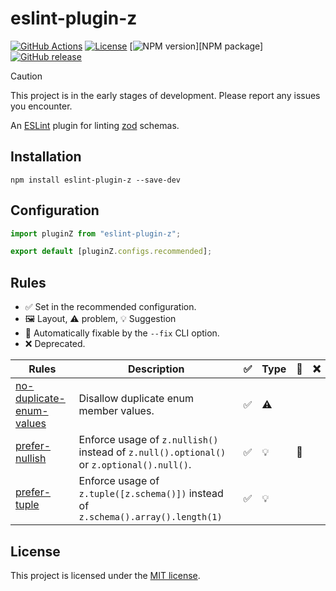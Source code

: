 # eslint-plugin-z

[npm-package]: https://www.npmjs.com/package/eslint-plugin-z
[license-badge]: https://img.shields.io/github/license/jeremy-code/eslint-plugin-z
[npm-version-badge]: https://img.shields.io/npm/v/eslint-plugin-z
[github-release-badge]: https://img.shields.io/github/v/release/jeremy-code/eslint-plugin-z

[![GitHub Actions](../../actions/workflows/ci.yml/badge.svg)](../../actions/workflows/ci.yml)
[![License][license-badge]](LICENSE)
[![NPM version][npm-version-badge]][NPM package]
[![GitHub release][github-release-badge]](../../actions/workflows/ci.yml)

> [!CAUTION]
> This project is in the early stages of development. Please report any issues you encounter.

An [ESLint](https://eslint.org/) plugin for linting [zod](https://zod.dev/) schemas.

## Installation

```
npm install eslint-plugin-z --save-dev
```

## Configuration

```js
import pluginZ from "eslint-plugin-z";

export default [pluginZ.configs.recommended];
```

## Rules

- ✅ ️Set in the recommended configuration.
- 🖼️ Layout, ⚠️ problem, 💡 Suggestion
- 🔧 Automatically fixable by the `--fix` CLI option.
- ❌ Deprecated.

<!-- prettier-ignore -->
| Rules | Description | ✅ | Type | 🔧 | ❌ |
|---|---|---|---|---|---|
| [no-duplicate-enum-values](./docs/rules/no-duplicate-enum-values.md) | Disallow duplicate enum member values. | ✅ | ⚠️ |  |  |
| [prefer-nullish](./docs/rules/prefer-nullish.md) | Enforce usage of `z.nullish()` instead of `z.null().optional()` or `z.optional().null()`. | ✅ | 💡 | 🔧 |  |
| [prefer-tuple](./docs/rules/prefer-tuple.md) | Enforce usage of `z.tuple([z.schema()])` instead of `z.schema().array().length(1)` | ✅ | 💡 |  |  |

<!-- prettier-ignore-end -->

## License

This project is licensed under the [MIT license](LICENSE).
